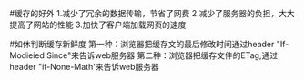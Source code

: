 #缓存的好外
1.减少了冗余的数据传输，节省了网费
2.减少了服务器的负担，大大提高了网站的性能
3.加快了客户端加载网页的速度

#如休判断缓存新鲜度
第一种：浏览器把缓存文的最后修改时间通过header "If-Modieied Since"来告诉web服务器
第二种：浏览器把缓存文件的ETag,通过header "if-None-Math'来告诉web服务器

